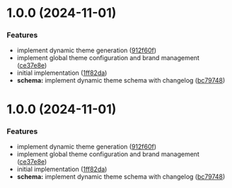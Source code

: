 # 1.0.0 (2024-11-01)


### Features

* implement dynamic theme generation ([912f60f](https://github.com/jmalloryskinner/leonardo-color/commit/912f60f298a90611ad0913e4d28e6353b5c24082))
* implement global theme configuration and brand management ([ce37e8e](https://github.com/jmalloryskinner/leonardo-color/commit/ce37e8ecced80c79843165b25cfae7bdedd5caa7))
* initial implementation ([1ff82da](https://github.com/jmalloryskinner/leonardo-color/commit/1ff82da5aff070164dcbc39ea62bc296a4a1c782))
* **schema:** implement dynamic theme schema with changelog ([bc79748](https://github.com/jmalloryskinner/leonardo-color/commit/bc79748d0a30a1d0b09c091444684d479f2e71ac))



# 1.0.0 (2024-11-01)


### Features

* implement dynamic theme generation ([912f60f](https://github.com/jmalloryskinner/leonardo-color/commit/912f60f298a90611ad0913e4d28e6353b5c24082))
* implement global theme configuration and brand management ([ce37e8e](https://github.com/jmalloryskinner/leonardo-color/commit/ce37e8ecced80c79843165b25cfae7bdedd5caa7))
* initial implementation ([1ff82da](https://github.com/jmalloryskinner/leonardo-color/commit/1ff82da5aff070164dcbc39ea62bc296a4a1c782))
* **schema:** implement dynamic theme schema with changelog ([bc79748](https://github.com/jmalloryskinner/leonardo-color/commit/bc79748d0a30a1d0b09c091444684d479f2e71ac))




